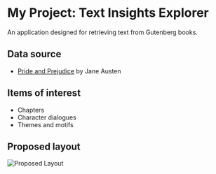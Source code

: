 # My Project: Text Insights Explorer

An application designed for retrieving text from Gutenberg books.

## Data source

- [Pride and Prejudice](https://www.gutenberg.org/ebooks/1342) by Jane Austen

## Items of interest

- Chapters
- Character dialogues
- Themes and motifs

## Proposed layout

![Proposed Layout](../docs/layout.png "Sample Layout")

